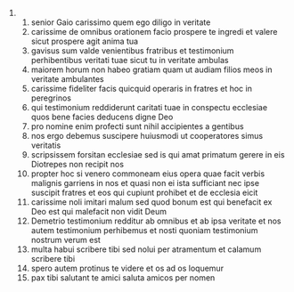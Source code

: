 <ol>
  <li>
    <ol>
      <li>senior Gaio carissimo quem ego diligo in veritate</li>
      <li>carissime de omnibus orationem facio prospere te ingredi et valere sicut prospere agit anima tua</li>
      <li>gavisus sum valde venientibus fratribus et testimonium perhibentibus veritati tuae sicut tu in veritate ambulas</li>
      <li>maiorem horum non habeo gratiam quam ut audiam filios meos in veritate ambulantes</li>
      <li>carissime fideliter facis quicquid operaris in fratres et hoc in peregrinos</li>
      <li>qui testimonium reddiderunt caritati tuae in conspectu ecclesiae quos bene facies deducens digne Deo</li>
      <li>pro nomine enim profecti sunt nihil accipientes a gentibus</li>
      <li>nos ergo debemus suscipere huiusmodi ut cooperatores simus veritatis</li>
      <li>scripsissem forsitan ecclesiae sed is qui amat primatum gerere in eis Diotrepes non recipit nos</li>
      <li>propter hoc si venero commoneam eius opera quae facit verbis malignis garriens in nos et quasi non ei ista sufficiant nec ipse suscipit fratres et eos qui cupiunt prohibet et de ecclesia eicit</li>
      <li>carissime noli imitari malum sed quod bonum est qui benefacit ex Deo est qui malefacit non vidit Deum</li>
      <li>Demetrio testimonium redditur ab omnibus et ab ipsa veritate et nos autem testimonium perhibemus et nosti quoniam testimonium nostrum verum est</li>
      <li>multa habui scribere tibi sed nolui per atramentum et calamum scribere tibi</li>
      <li>spero autem protinus te videre et os ad os loquemur</li>
      <li>pax tibi salutant te amici saluta amicos per nomen</li>
    </ol>
  </li>
</ol>